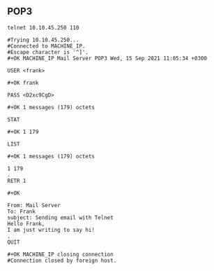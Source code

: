 ## POP3 

```shell
telnet 10.10.45.250 110

#Trying 10.10.45.250...
#Connected to MACHINE_IP.
#Escape character is '^]'.
#+OK MACHINE_IP Mail Server POP3 Wed, 15 Sep 2021 11:05:34 +0300 
```

```shell
USER <frank>

#+OK frank
```

```shell
PASS <D2xc9CgD>

#+OK 1 messages (179) octets
```

```shell
STAT

#+OK 1 179
```

```shell
LIST

#+OK 1 messages (179) octets
```

```shell
1 179
.
RETR 1

#+OK
```

```shell
From: Mail Server 
To: Frank 
subject: Sending email with Telnet
Hello Frank,
I am just writing to say hi!
.
QUIT

#+OK MACHINE_IP closing connection
#Connection closed by foreign host.
```
